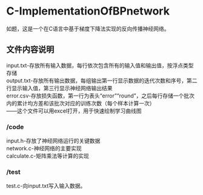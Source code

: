 # C-ImplementationOfBPnetwork
如题，这是一个在C语言中基于梯度下降法实现的反向传播神经网络。
## 文件内容说明
input.txt-存放所有输入数据，每行依次包含所有的输入值和输出值，按浮点类型存储<br/>
output.txt-存放所有输出数据，每组输出第一行显示数据的迭代次数和序号，第二行显示输入值，第三行显示神经网络输出结果<br/>
error.csv-存放损失函数，第一行为表头“error”“round”，之后每行存储一个批次内的累计均方差和该批次对应的训练次数（每个样本计算一次）<br/>
——这个文件可以用excel打开，用于快速绘制学习曲线图<br/>
### /code
input.h-存放了神经网络运行的关键数据<br/>
network.c-神经网络的主要实现<br/>
calculate.c-矩阵乘法等计算的实现<br/>
### /test
test.c-向input.txt写入输入数据。<br/>



